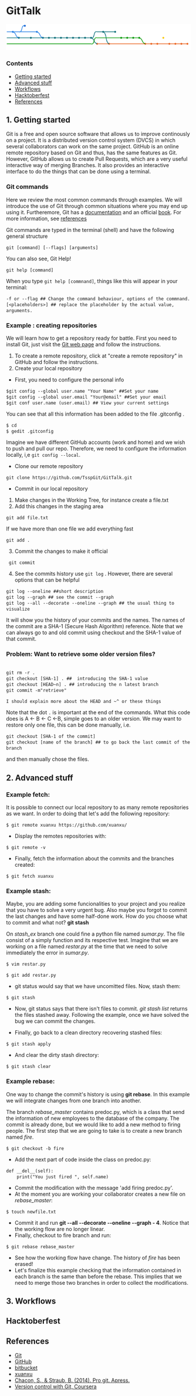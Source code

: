 # GitTalk

![Branches](Branches.png)

### Contents
* [Getting started](#1-getting-started)
* [Advanced stuff](#2-advanced-stuff)
* [Workflows](#3-workflows)
* [Hacktoberfest](#hacktoberfest)
* [References](#references)


## 1. Getting started
Git is a free and open source software that allows us to improve continously on a project. It is a distributed version control system (DVCS) in which several collaborators can work on the same project.  GitHub is an online remote repository based on Git and thus, has the same features as Git. However, GitHub allows us to create  Pull Requests, which are a very useful interactive way of merging  Branches. It also provides an interactive interface to do the things that can be done using a terminal. 


### Git  commands 
Here we review the most common commands through examples. We will introduce the use of Git through common situations where you may end up using it. Furtheremore, Git has a [documentation](https://git-scm.com/doc) and an official [book](https://git-scm.com/book/en/v2). For more information, see [references](#references)

Git commands are typed in the terminal (shell) and have the following general structure
```
git [command] [--flags] [arguments]
```
You can also see, Git Help! 
```
git help [command]
```
When you type `git help [commnand]`, things like this will appear in your terminal:
```
-f or --flag ## Change the command behaviour, options of the commnand.
[<placeholders>] ## replace the placeholder by the actual value, arguments.

```
### Example : creating repositories
We will learn how to get a repository ready for battle. First you need to install Git, just visit the [Git web page](https://git-scm.com/downloads) and follow the instructions.

1. To create a remote repository, click at "create a remote repository" in GitHub and follow the instructions. 
2. Create your local repository
* First, you need to configure the personal info 
```$git help config ## This will show how config works
$git config --global user.name "Your Name" ##Set your name 
$git config --global user.email "Your@email" ##Set your email
$git conf user.name (user.email) ## View your current settings 
```
You can see that all this information has been added to the file .gitconfig . 

```
$ cd
$ gedit .gitconfig
```
Imagine we have different GitHub accounts (work and home) and we wish to push and pull our repo. Therefore, we need to configure the information locally, i,e  ` git config --local `. 

* Clone our remote repository
```
git clone https://github.com/TsspGit/GitTalk.git 
```
* Commit in our local repository 
 1. Make changes in the Working Tree, for instance create a file.txt
 2. Add this changes in the staging area
 ```
 git add file.txt
```
If we have more than one file we add everything fast 
```
git add .
```
 3. Commit the changes to make it official
```
 git commit
```
4. See the commits history use  `git log` . However, there are several options that can be helpful
```
git log --oneline ##short description 
git log --graph ## see the commit --graph 
git log --all --decorate --oneline --graph ## the usual thing to visualize

```
It will show you the history of your commits and the names. The names of the commit are a SHA-1 (Secure Hash Algorithm) reference.  Note that we can always go to and old commit using checkout and the SHA-1 value of that commit.

### Problem: Want to retrieve some older version files?
```

git rm -r .
git checkout [SHA-1] . ##  introducing the SHA-1 value
git checkout [HEAD~n] . ## introducing the n latest branch
git commit -m"retrieve"
```
```
I should explain more about the HEAD and ~^ or these things
```

Note that the dot `.` is important at the end of the commands. What this code does is A <- B <- C <-B, simple goes to an older version. We may want to restore only one file, this can be done manually, i.e.
```
git checkout [SHA-1 of the commit]
git checkout [name of the branch] ## to go back the last commit of the branch
```
and then manually chose the files. 


## 2. Advanced stuff

### Example fetch:
It is possible to connect our local repository to as many remote repositories as we want.
In order to doing that let's add the following repository:
```
$ git remote xuanxu https://github.com/xuanxu/
```
- Display the remotes repositories with:
```
$ git remote -v
```
- Finally, fetch the information about the commits and the branches created:
```
$ git fetch xuanxu
```

### Example stash:
Maybe, you are adding some funcionalities to your project and you realize that you have to
solve a very urgent bug. Also maybe you forgot to commit the last changes and have some
half-done work. How do you choose what to commit and what not? **git stash**

On *stash_ex* branch one could fine a python file named *sumar.py*. The file consist of a
simply function and its respective test. Imagine that we are working on a file named
*restar.py* at the time that we need to solve immediately the error in *sumar.py*.
```
$ vim restar.py
```
```
$ git add restar.py
```
- git status would say that we have uncomitted files. Now, stash them:
```
$ git stash
```
- Now, git status says that there isn't files to commit. *git stash list* returns the
  files stashed away. 
Following the example, once we have solved the bug we can commit the changes. 

- Finally, go back to a clean directory recovering stashed files:
```
$ git stash apply
```
- And clear the dirty stash directory:
```
$ git stash clear
```

### Example rebase:
One way to change the commit's history is using **git rebase**. In this example we will
integrate changes from one branch into another.

The branch *rebase_master* contains predoc.py, which is a class that send the information
of new employees to the database of the company. The commit is already done, but we would
like to add a new method to firing people. The first step that we are going to take is to
create a new branch named *fire*.
```
$ git checkout -b fire
```
- Add the next part of code inside the class on predoc.py:
```
def __del__(self):
	print("You just fired ", self.name)
```
- Commit the modification with the message 'add firing predoc.py'. 
- At the moment you are working your collaborator creates a new file on *rebase_master*:
```
$ touch newfile.txt
```
- Commit it and run **git --all --decorate --oneline --graph - 4**. Notice that the
  working flow are no longer linear. 
- Finally, checkout to fire branch and run:
```
$ git rebase rebase_master
```
- See how the working flow have change. The history of *fire* has been erased!
- Let's finalize this example checking that the information contained in each branch is
  the same than before the rebase. This implies that we need to merge those two branches
in order to collect the modifications.


## 3. Workflows
## Hacktoberfest

## References
* [Git](https://git-scm.com/)
* [GitHub](https://github.com/)
* [bitbucket](https://bitbucket.org/)
* [xuanxu](https://github.com/xuanxu/)
* [Chacon, S., & Straub, B. (2014). Pro git. Apress.](https://git-scm.com/book/en/v2)
* [Version control with Git, Coursera](https://www.coursera.org/learn/version-control-with-git)


